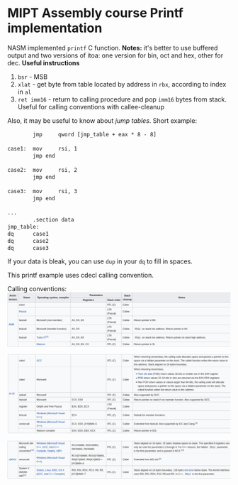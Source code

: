 # MIPT Assembly course Printf implementation
NASM implemented `printf` C function.
**Notes:** it's better to use buffered output and two versions of itoa: one version for bin, oct and hex, other for dec.
**Useful instructions**
1. `bsr` - MSB
2. `xlat` - get byte from table located by address in `rbx`, according to index in `al`
3. `ret imm16` - return to calling procedure and pop `imm16` bytes from stack. Useful for calling conventions with callee-cleanup

Also, it may be useful to know about *jump tables*.
Short example:
```
        jmp     qword [jmp_table + eax * 8 - 8]

case1:  mov     rsi, 1
        jmp end

case2:  mov     rsi, 2
        jmp end

case3:  mov     rsi, 3
        jmp end

...
        .section data
jmp_table:
dq      case1
dq      case2
dq      case3
``` 
If your data is bleak, you can use `dup` in your `dq` to fill in spaces.

This printf example uses cdecl calling convention.

Calling conventions:
![8086](/images/8086_conventions.png)

![IA-32](/images/IA32_conventions.png)

![x86-64](/images/x86-64_conventions.png)
